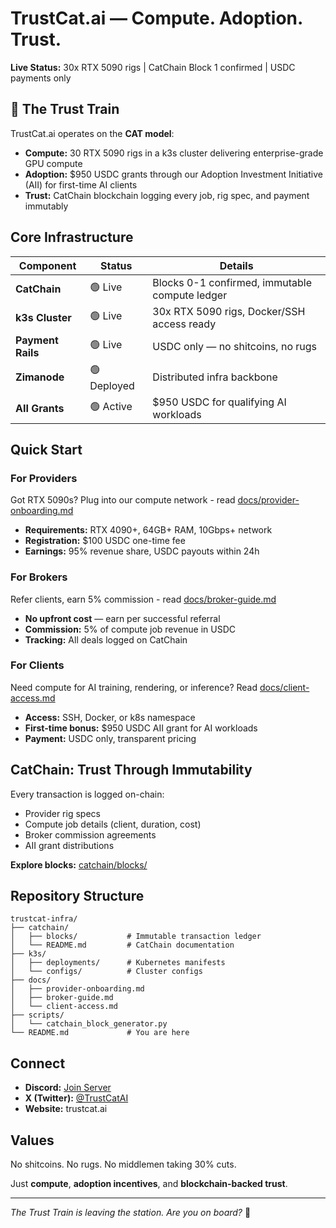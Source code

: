 # TrustCat.ai — Compute. Adoption. Trust.

**Live Status:** 30x RTX 5090 rigs | CatChain Block 1 confirmed | USDC payments only

## 🚂 The Trust Train

TrustCat.ai operates on the **CAT model**:
- **Compute:** 30 RTX 5090 rigs in a k3s cluster delivering enterprise-grade GPU compute
- **Adoption:** $950 USDC grants through our Adoption Investment Initiative (AII) for first-time AI clients
- **Trust:** CatChain blockchain logging every job, rig spec, and payment immutably

## Core Infrastructure

| Component | Status | Details |
|-----------|--------|---------|
| **CatChain** | 🟢 Live | Blocks 0-1 confirmed, immutable compute ledger |
| **k3s Cluster** | 🟢 Live | 30x RTX 5090 rigs, Docker/SSH access ready |
| **Payment Rails** | 🟢 Live | USDC only — no shitcoins, no rugs |
| **Zimanode** | 🟢 Deployed | Distributed infra backbone |
| **AII Grants** | 🟢 Active | $950 USDC for qualifying AI workloads |

## Quick Start

### For Providers
Got RTX 5090s? Plug into our compute network - read [docs/provider-onboarding.md](docs/provider-onboarding.md)

- **Requirements:** RTX 4090+, 64GB+ RAM, 10Gbps+ network
- **Registration:** $100 USDC one-time fee
- **Earnings:** 95% revenue share, USDC payouts within 24h

### For Brokers
Refer clients, earn 5% commission - read [docs/broker-guide.md](docs/broker-guide.md)

- **No upfront cost** — earn per successful referral
- **Commission:** 5% of compute job revenue in USDC
- **Tracking:** All deals logged on CatChain

### For Clients
Need compute for AI training, rendering, or inference? Read [docs/client-access.md](docs/client-access.md)

- **Access:** SSH, Docker, or k8s namespace
- **First-time bonus:** $950 USDC AII grant for AI workloads
- **Payment:** USDC only, transparent pricing

## CatChain: Trust Through Immutability

Every transaction is logged on-chain:
- Provider rig specs
- Compute job details (client, duration, cost)
- Broker commission agreements
- AII grant distributions

**Explore blocks:** [catchain/blocks/](catchain/blocks/)

## Repository Structure
```
trustcat-infra/
├── catchain/
│   ├── blocks/           # Immutable transaction ledger
│   └── README.md         # CatChain documentation
├── k3s/
│   ├── deployments/      # Kubernetes manifests
│   └── configs/          # Cluster configs
├── docs/
│   ├── provider-onboarding.md
│   ├── broker-guide.md
│   └── client-access.md
├── scripts/
│   └── catchain_block_generator.py
└── README.md             # You are here
```

## Connect

- **Discord:** [Join Server](https://discord.gg/yourlink)
- **X (Twitter):** [@TrustCatAI](https://x.com/TrustCatAI)
- **Website:** trustcat.ai

## Values

No shitcoins. No rugs. No middlemen taking 30% cuts.

Just **compute**, **adoption incentives**, and **blockchain-backed trust**.

---

*The Trust Train is leaving the station. Are you on board?* 🚂
